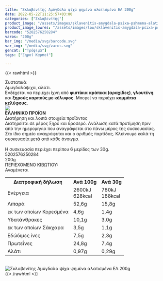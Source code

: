 ```yaml
---
title: "Σκλαβενίτης Αμύγδαλα ψίχα ψημένα αλατισμένα ΕΛ 200g"
date: 2022-05-22T11:25:57+03:00
categories: ["Σκλαβενίτης"]
product_image: "/assets/images/sklavenitis-amygdala-psixa-pshmena-alatismena-el-200g.jpg"
product_image_lowres: "/assets/images/low/sklavenitis-amygdala-psixa-pshmena-alatismena-el-200g.jpg"
barcode: "5202576250284"
varos: "200g"
bar_img: "/media/svg/barcode.svg"
var_img: "/media/svg/varos.svg"
gencat: ["Τρόφιμα"]
tags: ["Ξηροί Καρποί"]

---
```

{{< rawhtml >}}

<div class="sload452"><div class="product"><div id="sistatika">Συστατικά:</div><div class="alltext">Αμυγδαλόψιχα, αλάτι.<br>Ενδέχεται να περιέχει ίχνη από <b>φιστίκια αράπικα (αραχίδες)</b>, <b>γλουτένη</b> και <b>ξηρούς καρπούς με κέλυφος</b>. Μπορεί να περιέχει <b>κομμάτια κελύφους</b>.<br></div><div id="flag"><div id="flagimage"><img src="/media/icons/gr.svg"></div><span id="flagtext"><b>ΕΛΛΗΝΙΚΟ ΠΡΟΪΟΝ</b></span></div><div id="loipa">Διατήρηση και λοιπά στοιχεία προϊόντος</div><div class="alltext">Διατηρείται σε μέρος ξηρό και δροσερό. Aνάλωση κατά προτίμηση πριν από την ημερομηνία που αναγράφεται στο πάνω μέρος της συσκευασίας. Στο ίδιο σημείο αναγράφεται και ο αριθμός παρτίδας. Κλείνουμε καλά τη συσκευασία μετά από κάθε άνοιγμα.<br><br>Η συσκευασία περιέχει περίπου 6 μερίδες των 30g.</div><div id="barcode"><div id="barimage1"></div><span id="bartext">5202576250284</span></div><div id="varos"><div id="varosimage1"></div><span id="varostext">200g</span></div><div id="kivotio">ΠΕΡΙΕΧΟΜΕΝΟ ΚΙΒΩΤΙΟΥ:<br>Αναμένεται</div><div class="tabout"><table id="diatable"><tbody><tr><th>Διατροφική δήλωση</th><th>Ανά 100g</th><th>Ανά 30g</th></tr><tr><td class="texr2">Ενέργεια</td><td class="texr">2600kJ<br>628kcal</td><td class="texr">780kJ<br>188kcal</td></tr><tr><td class="texr2">Λιπαρά</td><td class="texr">52,6g</td><td class="texr">15,8g</td></tr><tr><td class="gray">εκ των οποίων Κορεσµένα</td><td class="gray2">4,6g</td><td class="gray2">1,4g</td></tr><tr><td class="texr2">Yδατάνθρακες</td><td class="texr">10,1g</td><td class="texr">3,0g</td></tr><tr><td class="gray">εκ των οποίων Σάκχαρα</td><td class="gray2">3,5g</td><td class="gray2">1,1g</td></tr><tr><td class="texr2">Eδώδιμες ίνες</td><td class="texr">7,5g</td><td class="texr">2,3g</td></tr><tr><td class="texr2">Πρωτεΐνες</td><td class="texr">24,8g</td><td class="texr">7,4g</td></tr><tr><td class="texr2">Αλάτι</td><td class="texr">0,97g</td><td class="texr">0,29g</td></tr></tbody></table></div><br><div class="pimg"><img alt="Σκλαβενίτης Αμύγδαλα ψίχα ψημένα αλατισμένα ΕΛ 200g" title="Σκλαβενίτης Αμύγδαλα ψίχα ψημένα αλατισμένα ΕΛ 200g" src="/assets/images/sklavenitis-amygdala-psixa-pshmena-alatismena-el-200g.jpg"></div></div></div>
{{< /rawhtml >}}


